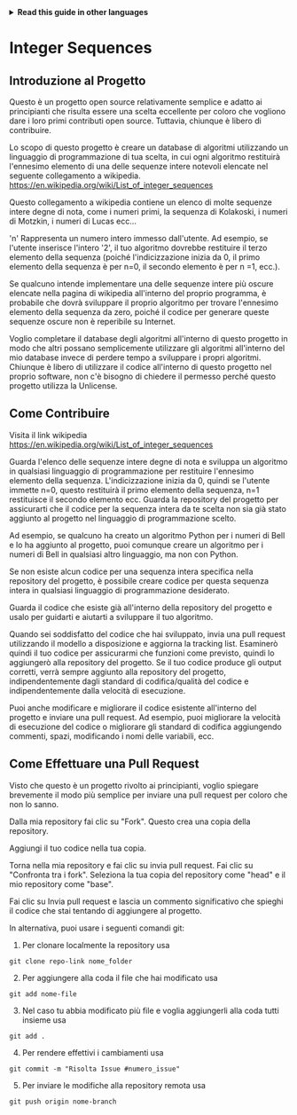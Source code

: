 <!-- Do not translate this -->
<details>
<summary>
<strong> Read this guide in other languages </strong>
</summary>
    <ul>
        <li><a href="https://github.com/Twiggecode/Integer-Sequences/blob/main/README.md"> English </a></li>
        <li><a href="https://github.com/Twiggecode/Integer-Sequences/blob/main/README%20Translations/README_IT.md"> Italian </a></li>
        <li><a href="https://github.com/Twiggecode/Integer-Sequences/blob/main/README%20Translations/README_HINDI.md"> Hindi </a></li>
        <li><a href="https://github.com/Twiggecode/Integer-Sequences/blob/main/README%20Translations/README_CN.md"> Chinese </a></li>
        <li><a href="https://github.com/Twiggecode/Integer-Sequences/blob/main/README%20Translations/README_FR.md"> French </a></li>
        <li><a href="https://github.com/Twiggecode/Integer-Sequences/blob/main/README%20Translations/README_ID.md"> Indonesian </a></li>
        <li><a href="https://github.com/Twiggecode/Integer-Sequences/blob/main/README%20Translations/README_KR.md"> Korean </a></li>
        <li><a href="https://github.com/Twiggecode/Integer-Sequences/blob/main/README%20Translations/README_PT.md"> Portuguese </a></li>
        <li><a href="https://github.com/Twiggecode/Integer-Sequences/blob/main/README%20Translations/README_RO.md"> Romanian </a></li>
        <li><a href="https://github.com/Twiggecode/Integer-Sequences/blob/main/README%20Translations/README_RU.md"> Russian </a></li>
        <li><a href="https://github.com/Twiggecode/Integer-Sequences/blob/main/README%20Translations/README_ES.md"> Spanish </a></li>
        <li><a href="https://github.com/Twiggecode/Integer-Sequences/blob/main/README%20Translations/README_AR.md"> Arabic </a></li>
        
</details>
<!-- Do not translate this -->

# Integer Sequences

## Introduzione al Progetto

Questo è un progetto open source relativamente semplice e adatto ai principianti che risulta essere una scelta eccellente per coloro che vogliono dare i loro primi contributi open source. Tuttavia, chiunque è libero di contribuire.

Lo scopo di questo progetto è creare un database di algoritmi utilizzando un linguaggio di programmazione di tua scelta, in cui ogni algoritmo restituirà l'ennesimo elemento di una delle sequenze intere notevoli elencate nel seguente collegamento a wikipedia. https://en.wikipedia.org/wiki/List_of_integer_sequences

Questo collegamento a wikipedia contiene un elenco di molte sequenze intere degne di nota, come i numeri primi, la sequenza di Kolakoski, i numeri di Motzkin, i numeri di Lucas ecc...

'n' Rappresenta un numero intero immesso dall'utente. Ad esempio, se l'utente inserisce l'intero '2', il tuo algoritmo dovrebbe restituire il terzo elemento della sequenza (poiché l'indicizzazione inizia da 0, il primo elemento della sequenza è per n=0, il secondo elemento è per n =1, ecc.).

Se qualcuno intende implementare una delle sequenze intere più oscure elencate nella pagina di wikipedia all'interno del proprio programma, è probabile che dovrà sviluppare il proprio algoritmo per trovare l'ennesimo elemento della sequenza da zero, poiché il codice per generare queste sequenze oscure non è reperibile su Internet.

Voglio completare il database degli algoritmi all'interno di questo progetto in modo che altri possano semplicemente utilizzare gli algoritmi all'interno del mio database invece di perdere tempo a sviluppare i propri algoritmi. Chiunque è libero di utilizzare il codice all'interno di questo progetto nel proprio software, non c'è bisogno di chiedere il permesso perché questo progetto utilizza la Unlicense.

## Come Contribuire

Visita il link wikipedia https://en.wikipedia.org/wiki/List_of_integer_sequences

Guarda l'elenco delle sequenze intere degne di nota e sviluppa un algoritmo in qualsiasi linguaggio di programmazione per restituire l'ennesimo elemento della sequenza. L'indicizzazione inizia da 0, quindi se l'utente immette n=0, questo restituirà il primo elemento della sequenza, n=1 restituisce il secondo elemento ecc. Guarda la repository del progetto per assicurarti che il codice per la sequenza intera da te scelta non sia già stato aggiunto al progetto nel linguaggio di programmazione scelto.

Ad esempio, se qualcuno ha creato un algoritmo Python per i numeri di Bell e lo ha aggiunto al progetto, puoi comunque creare un algoritmo per i numeri di Bell in qualsiasi altro linguaggio, ma non con Python.

Se non esiste alcun codice per una sequenza intera specifica nella repository del progetto, è possibile creare codice per questa sequenza intera in qualsiasi linguaggio di programmazione desiderato.

Guarda il codice che esiste già all'interno della repository del progetto e usalo per guidarti e aiutarti a sviluppare il tuo algoritmo.

Quando sei soddisfatto del codice che hai sviluppato, invia una pull request utilizzando il modello a disposizione e aggiorna la tracking list. Esaminerò quindi il tuo codice per assicurarmi che funzioni come previsto, quindi lo aggiungerò alla repository del progetto. Se il tuo codice produce gli output corretti, verrà sempre aggiunto alla repository del progetto, indipendentemente dagli standard di codifica/qualità del codice e indipendentemente dalla velocità di esecuzione.

Puoi anche modificare e migliorare il codice esistente all'interno del progetto e inviare una pull request. Ad esempio, puoi migliorare la velocità di esecuzione del codice o migliorare gli standard di codifica aggiungendo commenti, spazi, modificando i nomi delle variabili, ecc.


## Come Effettuare una Pull Request

Visto che questo è un progetto rivolto ai principianti, voglio spiegare brevemente il modo più semplice per inviare una pull request per coloro che non lo sanno.

Dalla mia repository fai clic su "Fork". Questo crea una copia della repository.

Aggiungi il tuo codice nella tua copia.

Torna nella mia repository e fai clic su invia pull request. Fai clic su "Confronta tra i fork". Seleziona la tua copia del repository come "head" e il mio repository come "base".

Fai clic su Invia pull request e lascia un commento significativo che spieghi il codice che stai tentando di aggiungere al progetto.


In alternativa, puoi usare i seguenti comandi git:

1. Per clonare localmente la repository usa

```git clone repo-link nome_folder ```

2. Per aggiungere alla coda il file che hai modificato usa

```git add nome-file```
   
3. Nel caso tu abbia modificato più file e voglia aggiungerli alla coda tutti insieme usa

```git add .``` 

4. Per rendere effettivi i cambiamenti usa

```git commit -m "Risolta Issue #numero_issue"```

5. Per inviare le modifiche alla repository remota usa

```git push origin nome-branch```


